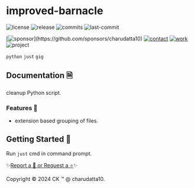 
# improved-barnacle

<!-- Badges: Project Status GitHub -->
![license](https://flat.badgen.net/static/license/GPL-3.0/blue)
![release](https://flat.badgen.net/github/release/charudatta10/improved-barnacle)
![commits](https://flat.badgen.net/github/commits/charudatta10/improved-barnacle)
![last-commit](https://flat.badgen.net/github/last-commit/charudatta10/improved-barnacle)  

[![sponsor](https://flat.badgen.net//static/sponsor/%E2%9D%A4?)](https://github.com/sponsors/charudatta10)
[![contact](https://flat.badgen.net//static/contact/%E2%98%8E)](https://charudatta10.github.io/LinkNet/)
[![work](https://flat.badgen.net//static/portfolio/%F0%9F%96%BF)](https://charudatta10.github.io/myblog/)
![project](https://flat.badgen.net///static/project/improved-barnacle)

<!-- Badges: Tools used -->
`python` `just` `gig` 

## Documentation 🗎

cleanup Python script.    

### Features 🌟

- extension based grouping of files. 

## Getting Started 🌱

Run `just` cmd in command prompt.

✨[Report a 🐛 or Request a ⭐](https://github.com/charudatta10/improved-barnacle/issues)✨

Copyright :copyright: 2024 CK :tm: @ charudatta10.   

<!-- Acknowledgment, References, Misc -->
